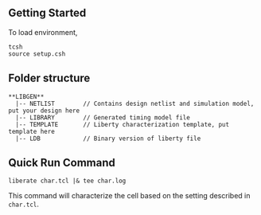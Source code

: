 ## Getting Started
To load environment,
```
tcsh
source setup.csh
```


## Folder structure
```
**LIBGEN**
  |-- NETLIST        // Contains design netlist and simulation model, put your design here
  |-- LIBRARY        // Generated timing model file
  |-- TEMPLATE       // Liberty characterization template, put template here
  |-- LDB            // Binary version of liberty file
```

## Quick Run Command

```
liberate char.tcl |& tee char.log
```
This command will characterize the cell based on the setting described in `char.tcl`.


